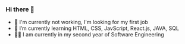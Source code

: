### Hi there 👋



- 🔭 I'm currently not working, I'm looking for my first job
- 🌱 I’m currently learning HTML, CSS, JavScript, React.js, JAVA, SQL
- 👨‍🎓 I am currently in my second year of Software Engineering

